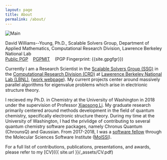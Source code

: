 ```yaml
---
layout: page
title: About
permalink: /about/
---
```

![Main]({{site.url}}/_assets/profile.jpg)

David Williams--Young, Ph.D., Scalable Solvers Group, Department of Applied Mathematics, Computational Research Division, Lawrence Berkeley National Lab 
<br>[Public PGP]({{site.url}}/_assets/dbwy_pub.txt) &nbsp;&nbsp; 
[PGPMIT](http://pgp.mit.edu/pks/lookup?op=vindex&search=0x8160257273C4F947) &nbsp;&nbsp;
(PGP Fingerprint: {{site.gpgfgr}})


Currently I am a Research Scientist in the 
[Scalable Solvers Group (SSG)](https://crd.lbl.gov/departments/applied-mathematics/scalable-solvers/) in the 
[Computational Research Division (CRD)](https://crd.lbl.gov/)
at [Lawerence Berkeley National Lab (LBNL)](https://lbl.gov/), 
([work webpage](http://crd.lbl.gov/departments/applied-mathematics/scalable-solvers/members/postdoctoral-researchers/david-williams-young/)).
My current projects center around massively parallel algorithms for eigenvalue
problems which arise in electrionic structure theory.


I recieved my Ph.D. in Chemistry at the University of Washington in 2018 under the supervision
of Professor [Xiaosong Li](http://depts.washington.edu/ligroup). 
My graduate research primarily centered around methods development in the
field of quantum chemistry, specifically electronic structure theory. During my time at the University
of Washington, I had the privlidge of contributing to several quantum chemistry software packages, namely
Chronus Quantum (ChrounsQ) and Gaussian. From 2017-2018, I was a [software fellow](http://molssi.org/2018-phase-ii-molssi-software-fellows/) 
through the Molecular Sciences Software Institute ([MolSSI](http://molssi.org)).



For a full list of contributions, publications, presentations, and awards, please refer to my [CV]({{ site.url }}/_assets/CV.pdf)
